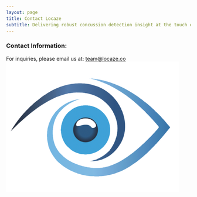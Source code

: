 ```yaml
---
layout: page
title: Contact Locaze
subtitle: Delivering robust concussion detection insight at the touch of your fingertips
---
```

### Contact Information:
For inquiries, please email us at: team@locaze.co
![Locaze](/assets/img/locazeNonTranspLogo.png)
